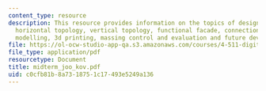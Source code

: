 ```yaml
---
content_type: resource
description: This resource provides information on the topics of design interpretation,
  horizontal topology, vertical topology, functional facade, connection design, component
  modelling, 3d printing, massing control and evaluation and future development.
file: https://ol-ocw-studio-app-qa.s3.amazonaws.com/courses/4-511-digital-mock-up-workshop-spring-2006/c0cfb81b8a7318751c17493e5249a136_midterm_joo_kov.pdf
file_type: application/pdf
resourcetype: Document
title: midterm_joo_kov.pdf
uid: c0cfb81b-8a73-1875-1c17-493e5249a136
---
```


